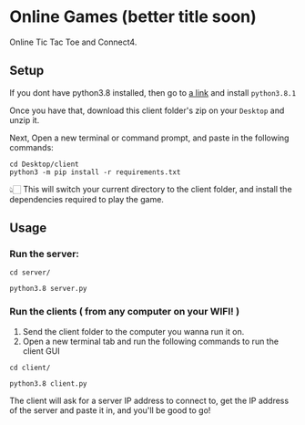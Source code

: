 # Online Games (better title soon)

Online Tic Tac Toe and Connect4.

## Setup
If you dont have python3.8 installed, then go to [a link](https://www.python.org/downloads/) and install `python3.8.1`

Once you have that, download this client folder's zip on your `Desktop` and unzip it.

Next, Open a new terminal or command prompt, and paste in the following commands:
```
cd Desktop/client
python3 -m pip install -r requirements.txt

```

👆🏻 This will switch your current directory to the client folder, and install the dependencies required to play the game.


## Usage

### Run the server:
`cd server/`

`python3.8 server.py`

### Run the clients ( from any computer on your WIFI! )
1) Send the client folder to the computer you wanna run it on.
2) Open a new terminal tab and run the following commands to run the client GUI

`cd client/`

`python3.8 client.py`

The client will ask for a server IP address to connect to, get the IP address of the server and paste it in, and you'll be good to go!
 
